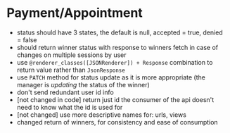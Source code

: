 # Payment/Appointment
- status should have 3 states, the default is null, accepted = true, denied = false
- should return winner status with response to winners fetch in case of changes on multiple sessions by user
- use `@renderer_classes([JSONRenderer]) + Response` combination to return value rather than `JsonResponse`
- use `PATCH` method for status update as it is more appropriate (the manager is _updating_ the status of the winner)
- don't send redundant user id info
- [not changed in code] return just id the consumer of the api doesn't need to know what the id is used for
- [not changed] use more descriptive names for: urls, views
- changed return of winners, for consistency and ease of consumption
